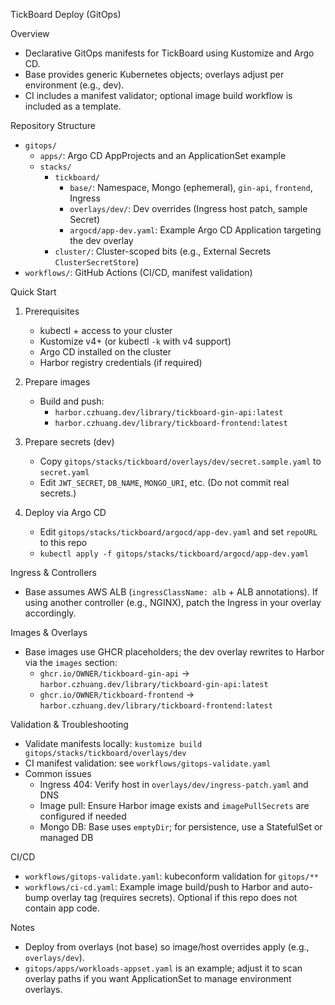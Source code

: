 TickBoard Deploy (GitOps)

Overview
- Declarative GitOps manifests for TickBoard using Kustomize and Argo CD.
- Base provides generic Kubernetes objects; overlays adjust per environment (e.g., dev).
- CI includes a manifest validator; optional image build workflow is included as a template.

Repository Structure
- `gitops/`
  - `apps/`: Argo CD AppProjects and an ApplicationSet example
  - `stacks/`
    - `tickboard/`
      - `base/`: Namespace, Mongo (ephemeral), `gin-api`, `frontend`, Ingress
      - `overlays/dev/`: Dev overrides (Ingress host patch, sample Secret)
      - `argocd/app-dev.yaml`: Example Argo CD Application targeting the dev overlay
    - `cluster/`: Cluster-scoped bits (e.g., External Secrets `ClusterSecretStore`)
- `workflows/`: GitHub Actions (CI/CD, manifest validation)

Quick Start
1) Prerequisites
   - kubectl + access to your cluster
   - Kustomize v4+ (or kubectl `-k` with v4 support)
   - Argo CD installed on the cluster
   - Harbor registry credentials (if required)

2) Prepare images
   - Build and push:
     - `harbor.czhuang.dev/library/tickboard-gin-api:latest`
     - `harbor.czhuang.dev/library/tickboard-frontend:latest`

3) Prepare secrets (dev)
   - Copy `gitops/stacks/tickboard/overlays/dev/secret.sample.yaml` to `secret.yaml`
   - Edit `JWT_SECRET`, `DB_NAME`, `MONGO_URI`, etc. (Do not commit real secrets.)

4) Deploy via Argo CD
   - Edit `gitops/stacks/tickboard/argocd/app-dev.yaml` and set `repoURL` to this repo
   - `kubectl apply -f gitops/stacks/tickboard/argocd/app-dev.yaml`

Ingress & Controllers
- Base assumes AWS ALB (`ingressClassName: alb` + ALB annotations). If using another controller (e.g., NGINX), patch the Ingress in your overlay accordingly.

Images & Overlays
- Base images use GHCR placeholders; the dev overlay rewrites to Harbor via the `images` section:
  - `ghcr.io/OWNER/tickboard-gin-api` → `harbor.czhuang.dev/library/tickboard-gin-api:latest`
  - `ghcr.io/OWNER/tickboard-frontend` → `harbor.czhuang.dev/library/tickboard-frontend:latest`

Validation & Troubleshooting
- Validate manifests locally: `kustomize build gitops/stacks/tickboard/overlays/dev`
- CI manifest validation: see `workflows/gitops-validate.yaml`
- Common issues
  - Ingress 404: Verify host in `overlays/dev/ingress-patch.yaml` and DNS
  - Image pull: Ensure Harbor image exists and `imagePullSecrets` are configured if needed
  - Mongo DB: Base uses `emptyDir`; for persistence, use a StatefulSet or managed DB

CI/CD
- `workflows/gitops-validate.yaml`: kubeconform validation for `gitops/**`
- `workflows/ci-cd.yaml`: Example image build/push to Harbor and auto-bump overlay tag (requires secrets). Optional if this repo does not contain app code.

Notes
- Deploy from overlays (not base) so image/host overrides apply (e.g., `overlays/dev`).
- `gitops/apps/workloads-appset.yaml` is an example; adjust it to scan overlay paths if you want ApplicationSet to manage environment overlays.

